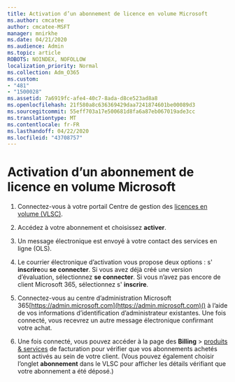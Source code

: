 ```yaml
---
title: Activation d’un abonnement de licence en volume Microsoft
ms.author: cmcatee
author: cmcatee-MSFT
manager: mnirkhe
ms.date: 04/21/2020
ms.audience: Admin
ms.topic: article
ROBOTS: NOINDEX, NOFOLLOW
localization_priority: Normal
ms.collection: Adm_O365
ms.custom:
- "481"
- "1500028"
ms.assetid: 7a6919fc-afe4-40c7-8ada-d8ce523ad8a8
ms.openlocfilehash: 21f580a8c636369429daa7241874601be00089d3
ms.sourcegitcommit: 55eff703a17e500681d8fa6a87eb067019ade3cc
ms.translationtype: MT
ms.contentlocale: fr-FR
ms.lasthandoff: 04/22/2020
ms.locfileid: "43708757"
---
```

# <a name="activating-a-microsoft-volume-license-subscription"></a>Activation d’un abonnement de licence en volume Microsoft

1. Connectez-vous à votre portail Centre de gestion des [licences en volume (VLSC)](https://go.microsoft.com/fwlink/p/?LinkId=329762).

2. Accédez à votre abonnement et choisissez **activer**.

3. Un message électronique est envoyé à votre contact des services en ligne (OLS).

4. Le courrier électronique d’activation vous propose deux options : s' **inscrire**ou **se connecter**. Si vous avez déjà créé une version d’évaluation, sélectionnez **se connecter**. Si vous n’avez pas encore de client Microsoft 365, sélectionnez s' **inscrire**.

5. Connectez-vous au centre d’administration Microsoft 365[https://admin.microsoft.com](https://admin.microsoft.com)() à l’aide de vos informations d’identification d’administrateur existantes. Une fois connecté, vous recevrez un autre message électronique confirmant votre achat.

6. Une fois connecté, vous pouvez accéder à la page des **Billing** \> [produits & services](https://go.microsoft.com/fwlink/p/?linkid=842054) de facturation pour vérifier que vos abonnements achetés sont activés au sein de votre client. (Vous pouvez également choisir l’onglet **abonnement** dans le VLSC pour afficher les détails vérifiant que votre abonnement a été déposé.)